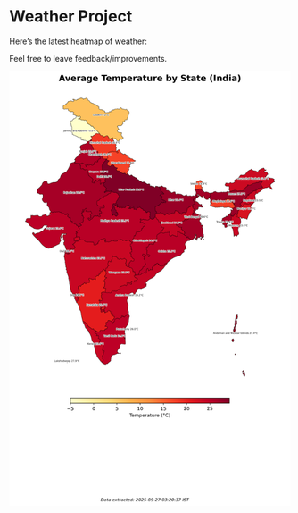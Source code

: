 # Weather Project

Here’s the latest heatmap of weather:

Feel free to leave feedback/improvements.

![India Heatmap](docs/assets/india_heatmap.png?v=D70AAF)
